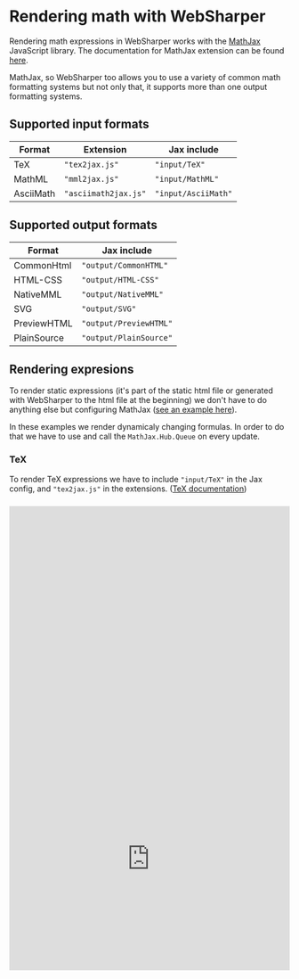 # Rendering math with WebSharper

Rendering math expressions in WebSharper works with the [MathJax](https://www.mathjax.org/) JavaScript library. The documentation for MathJax extension can be found [here](https://github.com/intellifactory/websharper.mathjax/blob/master/doc/doc.md).

MathJax, so WebSharper too allows you to use a variety of common math formatting systems but not only that, it supports more than one output formatting systems.

## Supported input formats

| Format    | Extension           | Jax include         |
|-----------|---------------------|---------------------|
| TeX       | `"tex2jax.js"`      | `"input/TeX"`       |
| MathML    | `"mml2jax.js"`      | `"input/MathML"`    |
| AsciiMath | `"asciimath2jax.js"`| `"input/AsciiMath"` |


## Supported output formats

| Format      | Jax include            |
|-------------|------------------------| 
| CommonHtml  | `"output/CommonHTML"`  |
| HTML-CSS    | `"output/HTML-CSS"`    |
| NativeMML   | `"output/NativeMML"`   |
| SVG         | `"output/SVG"`         |
| PreviewHTML | `"output/PreviewHTML"` |
| PlainSource | `"output/PlainSource"` |

## Rendering expresions

To render static expressions (it's part of the static html file or generated with WebSharper to the html file at the beginning) we don't have to do anything else but configuring MathJax ([see an example here](https://github.com/intellifactory/websharper.mathjax/blob/master/doc/doc.md)).

In these examples we render dynamicaly changing formulas. In order to do that we have to use and call the `MathJax.Hub.Queue` on every update.

### TeX

To render TeX expressions we have to include `"input/TeX"` in the Jax config, and `"tex2jax.js"` in the extensions.
([TeX documentation](https://en.wikibooks.org/wiki/TeX/def))

<div style="width:100%;min-height:300px;position:relative"><iframe style="position:absolute;border:none;width:100%;height:100%" src="https://try.websharper.com/embed/setr/0000Dw"></iframe><div>

### MathML

To render MathML expressions we have to include `"input/MathML"` in the Jax config, and `"mml2jax.js"` in the extensions.
([MathML documentation](https://www.w3.org/TR/MathML/))

<div style="width:100%;min-height:450px;position:relative"><iframe style="position:absolute;border:none;width:100%;height:100%" src="https://try.websharper.com/embed/setr/0000Dv"></iframe><div>

### Ascii Math

To render AsciiMath expressions we have to include `"input/AsciiMath"` in the Jax config, and `"asciimath2jax.js"` in the extensions.
([AsciiMath documentation](http://asciimath.org/))

<div style="width:100%;min-height:300px;position:relative"><iframe style="position:absolute;border:none;width:100%;height:100%" src="https://try.websharper.com/embed/setr/0000Du"></iframe><div>

## An example for expressions

There are many functions in [MathJS](https://github.com/intellifactory/websharper.mathjs/blob/master/doc/doc.md) that calculates an expression, solves a problem. In this example we'll use the `Math.Derivative` function to get a `Node` with the result in it. A `Node` then can be converted to a `String`, but with the [MathJax extension](https://github.com/intellifactory/websharper.mathjax/blob/master/doc/doc.md) we can render the result if the formula is in `TeX` format. To do that we have to set up `MathJax` to parse and render `TeX` formulas then by using the `Node`'s `ToTex()` function we convert the result into a `String` with the formula in `TeX` formatting.

(Most of the functions don't result a `Node`, but they can be converted to `Node` by `Math.Parse()` or by other means. ([MathJax documentation](https://www.mathjax.org))

<div style="width:100%;min-height:400px;position:relative"><iframe style="position:absolute;border:none;width:100%;height:100%" src="https://try.websharper.com/embed/setr/0000E2"></iframe><div>
